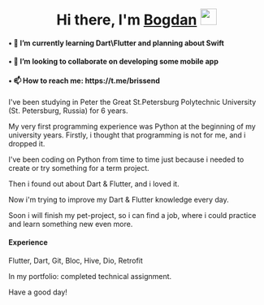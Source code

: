 <h1 align="center">Hi there, I'm <a href="https://t.me/brissend" target="_blank">Bogdan</a> 
<img src="https://github.com/blackcater/blackcater/raw/main/images/Hi.gif" height="32"/></h1>

<h4>&#x2022; 🔭 I’m currently learning Dart\Flutter and planning about Swift </h3>  
<h4>&#x2022; 👯 I’m looking to collaborate on developing some mobile app </h3>
<h4>&#x2022; 📫 How to reach me: https://t.me/brissend </h3>

I've been studying in Peter the Great St.Petersburg Polytechnic University (St. Petersburg, Russia) for 6 years.

My very first programming experience was Python at the beginning of my university years. Firstly, i thought that programming is not for me, and i dropped it. 

I've been coding on Python from time to time just because i needed to create or try something for a term project.

Then i found out about Dart & Flutter, and i loved it.

Now i'm trying to improve my Dart & Flutter knowledge every day.

Soon i will finish my pet-project, so i can find a job, where i could practice and learn something new even more.


<h4>Experience</h4>

Flutter, Dart, Git, Bloc, Hive, Dio, Retrofit

In my portfolio: completed technical assignment.

Have a good day!
